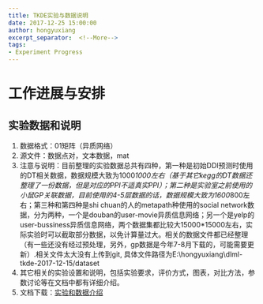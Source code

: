 ```yaml
---
title: TKDE实验与数据说明
date: 2017-12-25 15:00:00
author: hongyuxiang
excerpt_separator:  <!--More-->
tags:
- Experiment Progress
---
```


# 工作进展与安排

## 实验数据和说明

1. 数据格式：01矩阵（异质网络）
2. 源文件：数据点对，文本数据，mat
3. 注意与说明：目前整理的实验数据总共有四种，第一种是初始DDI预测时使用的DT相关数据，数据规模大致为1000*1000左右（基于其它kegg的DT数据还整理了一份数据，但是对应的PPI不适真实PPI）；第二种是实验室之前使用的小鼠GP关联数据，目前使用的4-5层数据的话，数据规模大致为1600*800左右；第三种和第四种是shi chuan的人的metapath种使用的social network数据，分为两种，一个是douban的user-movie异质信息网络；另一个是yelp的user-bussiness异质信息网络，两个数据集都比较大15000*15000左右，实际实验时可以截取部分数据，以免计算量过大。相关的数据文件都已经整理（有一些还没有经过预处理，另外，gp数据是今年7-8月下载的，可能需要更新）.相关文件太大没有上传到git, 具体文件路径为E:\hongyuxiang\dlml-tkde-2017-12-15/dataset
4. 其它相关的实验设置和说明，包括实验要求，评价方式，图表，对比方法，参数讨论等在文档中都有详细介绍。
5. 文档下载：[实验和数据介绍](https://raw.githubusercontent.com/nkiip/nkiip.github.com/master/raw/20171225/数据和实验.docx)